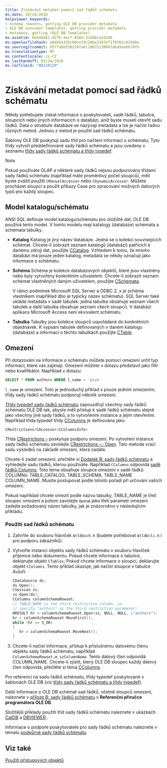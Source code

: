 ```yaml
---
title: Získávání metadat pomocí sad řádků schématu
ms.date: 10/24/2018
helpviewer_keywords:
- schema rowsets, getting OLE DB provider metadata
- OLE DB consumer templates, getting provider metadata
- metadata, getting (OLE DB Templates)
ms.assetid: 6b448461-82fb-4acf-816b-3cbb0ca1d186
ms.openlocfilehash: e04b9a335c60cefdc28be2347ef1f0762c424d8e
ms.sourcegitcommit: 857fa6b530224fa6c18675138043aba9aa0619fb
ms.translationtype: MT
ms.contentlocale: cs-CZ
ms.lasthandoff: 03/24/2020
ms.locfileid: "80210129"
---
```

# <a name="obtaining-metadata-with-schema-rowsets"></a>Získávání metadat pomocí sad řádků schématu

Někdy potřebujete získat informace o poskytovateli, sadě řádků, tabulce, sloupcích nebo jiných informacích o databázi, aniž byste museli otevřít sadu řádků. Data o struktuře databáze se nazývají metadata a lze je načíst řadou různých metod. Jednou z metod je použití sad řádků schématu.

Šablony OLE DB poskytují sadu tříd pro načtení informací o schématu; Tyto třídy vytvoří předdefinované sady řádků schématu a jsou uvedeny v seznamu [třídy sady řádků schématu a třídy typedef](../../data/oledb/schema-rowset-classes-and-typedef-classes.md).

> [!NOTE]
> Pokud používáte OLAP a některé sady řádků nejsou podporovány třídami sady řádků schématu (například máte proměnlivý počet sloupců), měli byste zvážit použití `CManualAccessor` nebo `CDynamicAccessor`. Můžete procházet sloupci a použít příkazy Case pro zpracování možných datových typů pro každý sloupec.

## <a name="catalogschema-model"></a>Model katalogu/schématu

ANSI SQL definuje model katalogu/schématu pro úložiště dat; OLE DB používá tento model. V tomto modelu mají katalogy (databáze) schémata a schémata tabulky.

- **Katalog** Katalog je jiný název databáze. Jedná se o kolekci souvisejících schémat. Chcete-li zobrazit seznam katalogů (databází) patřících k danému zdroji dat, použijte [CCatalog](../../data/oledb/ccatalogs-ccataloginfo.md). Vzhledem k tomu, že mnoho databází má pouze jeden katalog, metadata se někdy označují jako informace o schématu.

- **Schéma** Schéma je kolekce databázových objektů, které jsou vlastněny nebo byly vytvořeny konkrétním uživatelem. Chcete-li zobrazit seznam schémat vlastněných daným uživatelem, použijte [CSchemata](../../data/oledb/cschemata-cschematainfo.md).

   V rámci podmínek Microsoft SQL Server a ODBC 2. x je schéma vlastníkem (například dbo je typický název schématu). SQL Server také ukládá metadata v sadě tabulek: jedna tabulka obsahuje seznam všech tabulek a další tabulka obsahuje seznam všech sloupců. V databázi aplikace Microsoft Access není ekvivalent schématu.

- **Tabulka** Tabulky jsou kolekce sloupců uspořádané do konkrétních objednávek. K vypsání tabulek definovaných v daném katalogu (databáze) a informací o těchto tabulkách použijte [CTable](../../data/oledb/ctables-ctableinfo.md).

## <a name="restrictions"></a>Omezení

Při dotazování na informace o schématu můžete pomocí omezení určit typ informací, které vás zajímají. Omezení můžete v dotazu představit jako filtr nebo kvalifikátor. Například v dotazu:

```sql
SELECT * FROM authors WHERE l_name = 'pivo'
```

`l_name` je omezení. Toto je jednoduchý příklad s pouze jedním omezením; třídy sady řádků schématu podporují několik omezení.

[Třídy typedef sady řádků schématu](../../data/oledb/schema-rowset-classes-and-typedef-classes.md) zapouzdřují všechny sady řádků schématu OLE DB tak, abyste měli přístup k sadě řádků schématu stejně jako všechny jiné sady řádků, a to vytvořením instance a jejím otevřením. Například třída typedef třídy [CColumns](../../data/oledb/ccolumns-ccolumnsinfo.md) je definována jako:

```cpp
CRestrictions<CAccessor<CColumnsInfo>
```

Třída [CRestrictions –](../../data/oledb/crestrictions-class.md) poskytuje podporu omezení. Po vytvoření instance sady řádků schématu zavolejte [CRestrictions –:: Open](../../data/oledb/crestrictions-open.md). Tato metoda vrací sadu výsledků na základě omezení, která zadáte.

Chcete-li zadat omezení, přečtěte si [Dodatek B: sady řádků schématu](/previous-versions/windows/desktop/ms712921(v=vs.85)) a vyhledejte sadu řádků, kterou používáte. Například `CColumns` odpovídá [sadě řádků Columns](/previous-versions/windows/desktop/ms723052(v=vs.85)); Toto téma obsahuje sloupce omezení v sadě řádků COLUMNs: TABLE_CATALOG, TABLE_SCHEMA, TABLE_NAME COLUMN_NAME. Musíte postupovat podle tohoto pořadí při určování vašich omezení.

Pokud například chcete omezit podle názvu tabulky, TABLE_NAME je třetí sloupec omezení a potom zavolejte `Open`a jako třetí parametr omezení zadejte požadovaný název tabulky, jak je znázorněno v následujícím příkladu.

### <a name="to-use-schema-rowsets"></a>Použití sad řádků schématu

1. Zahrňte do souboru hlaviček `Atldbsch.h` (budete potřebovat `Atldbcli.h` i pro podporu zákazníků).

1. Vytvořte instanci objektu sady řádků schématu v souboru hlaviček příjemce nebo dokumentu. Pokud chcete informace o tabulce, deklarujte objekt `CTables`; Pokud chcete informace o sloupci, deklarujte objekt `CColumns`. Tento příklad ukazuje, jak načíst sloupce v tabulce Autoři:

    ```cpp
    CDataSource ds;
    ds.Open();
    CSession ss;
    ss.Open(ds);
    CColumns columnSchemaRowset;
    // TABLE_NAME is the third restriction column, so
    // specify "authors" as the third restriction parameter:
    HRESULT hr = columnSchemaRowset.Open(ss, NULL, NULL, L"authors");
    hr = columnSchemaRowset.MoveFirst();
    while (hr == S_OK)
    {
       hr = columnSchemaRowset.MoveNext();
    }
    ```

1. Chcete-li načíst informace, přístup k příslušnému datovému členu objektu sady řádků schématu, například `ColumnSchemaRowset.m_szColumnName`. Tento datový člen odpovídá COLUMN_NAME. Chcete-li zjistit, který OLE DB sloupec každý datový člen odpovídá, přečtěte si téma [CColumns](../../data/oledb/ccolumns-ccolumnsinfo.md).

Pro referenci na sadu řádků schématu, třídy typedef poskytované v šablonách OLE DB (viz [třídy sady řádků schématu a třídy typedef](../../data/oledb/schema-rowset-classes-and-typedef-classes.md)).

Další informace o OLE DB schémat sad řádků, včetně sloupců omezení, naleznete v [příloze B: sady řádků schématu](/previous-versions/windows/desktop/ms712921(v=vs.85)) v **Referenční příručce programátora OLE DB**.

Složitější příklady použití tříd sady řádků schématu naleznete v ukázkách [CatDB](https://github.com/Microsoft/VCSamples/tree/master/VC2010Samples/ATL/OLEDB/Consumer) a [DBVIEWER](https://github.com/Microsoft/VCSamples/tree/master/VC2010Samples/ATL/OLEDB/Consumer) .

Informace o podpoře poskytovatele pro sady řádků schématu naleznete v tématu [podpůrné sady řádků schématu](../../data/oledb/supporting-schema-rowsets.md).

## <a name="see-also"></a>Viz také

[Použití přístupových objektů](../../data/oledb/using-accessors.md)
